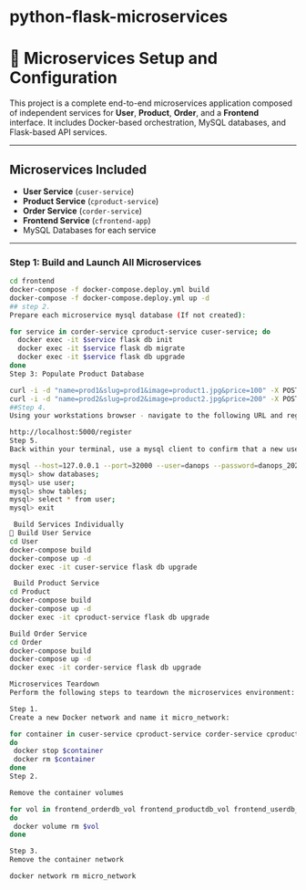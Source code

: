 # python-flask-microservices
# 🧩 Microservices Setup and Configuration

This project is a complete end-to-end microservices application composed of independent services for **User**, **Product**, **Order**, and a **Frontend** interface. It includes Docker-based orchestration, MySQL databases, and Flask-based API services.

---

##  Microservices Included

- **User Service** (`cuser-service`)
- **Product Service** (`cproduct-service`)
- **Order Service** (`corder-service`)
- **Frontend Service** (`cfrontend-app`)
- MySQL Databases for each service

---


###  Step 1: Build and Launch All Microservices

```bash
cd frontend
docker-compose -f docker-compose.deploy.yml build
docker-compose -f docker-compose.deploy.yml up -d
## step 2.
Prepare each microservice mysql database (If not created):

for service in corder-service cproduct-service cuser-service; do
  docker exec -it $service flask db init
  docker exec -it $service flask db migrate
  docker exec -it $service flask db upgrade
done
Step 3: Populate Product Database

curl -i -d "name=prod1&slug=prod1&image=product1.jpg&price=100" -X POST localhost:5002/api/product/create
curl -i -d "name=prod2&slug=prod2&image=product2.jpg&price=200" -X POST localhost:5002/api/product/create
##Step 4.
Using your workstations browser - navigate to the following URL and register:

http://localhost:5000/register
Step 5.
Back within your terminal, use a mysql client to confirm that a new user registration record was created:

mysql --host=127.0.0.1 --port=32000 --user=danops --password=danops_2022
mysql> show databases;
mysql> use user;
mysql> show tables;
mysql> select * from user;
mysql> exit

 Build Services Individually
🔹 Build User Service
cd User
docker-compose build
docker-compose up -d
docker exec -it cuser-service flask db upgrade

 Build Product Service
cd Product
docker-compose build
docker-compose up -d
docker exec -it cproduct-service flask db upgrade

Build Order Service
cd Order
docker-compose build
docker-compose up -d
docker exec -it corder-service flask db upgrade

Microservices Teardown
Perform the following steps to teardown the microservices environment:

Step 1.
Create a new Docker network and name it micro_network:

for container in cuser-service cproduct-service corder-service cproduct_dbase cfrontend-app cuser_dbase corder_dbase;
do
 docker stop $container
 docker rm $container
done
Step 2.

Remove the container volumes

for vol in frontend_orderdb_vol frontend_productdb_vol frontend_userdb_vol;
do
 docker volume rm $vol
done

Step 3.
Remove the container network

docker network rm micro_network

